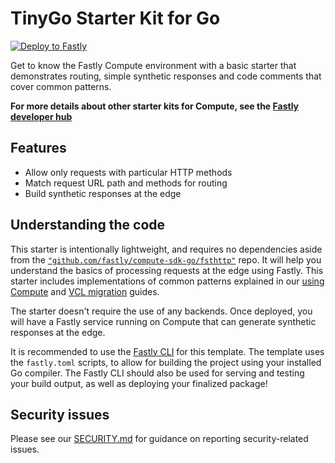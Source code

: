 # TinyGo Starter Kit for Go

[![Deploy to Fastly](https://deploy.edgecompute.app/button)](https://deploy.edgecompute.app/deploy)

Get to know the Fastly Compute environment with a basic starter that demonstrates routing, simple synthetic responses and code comments that cover common patterns.

**For more details about other starter kits for Compute, see the [Fastly developer hub](https://developer.fastly.com/solutions/starters)**

## Features

* Allow only requests with particular HTTP methods
* Match request URL path and methods for routing
* Build synthetic responses at the edge

## Understanding the code

This starter is intentionally lightweight, and requires no dependencies aside from the [`"github.com/fastly/compute-sdk-go/fsthttp"`](https://github.com/fastly/compute-sdk-go) repo. It will help you understand the basics of processing requests at the edge using Fastly. This starter includes implementations of common patterns explained in our [using Compute](https://developer.fastly.com/learning/compute/go/) and [VCL migration](https://developer.fastly.com/learning/compute/migrate/) guides.

The starter doesn't require the use of any backends. Once deployed, you will have a Fastly service running on Compute that can generate synthetic responses at the edge.

It is recommended to use the [Fastly CLI](https://github.com/fastly/cli) for this template. The template uses the `fastly.toml` scripts, to allow for building the project using your installed Go compiler. The Fastly CLI should also be used for serving and testing your build output, as well as deploying your finalized package!

## Security issues

Please see our [SECURITY.md](SECURITY.md) for guidance on reporting security-related issues.
